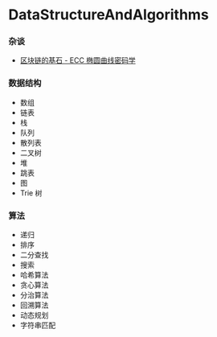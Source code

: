 # DataStructureAndAlgorithms

### 杂谈

* [区块链的基石 - ECC 椭圆曲线密码学](docs/ecc.md)

### 数据结构

* 数组
* 链表
* 栈
* 队列
* 散列表
* 二叉树
* 堆
* 跳表
* 图
* Trie 树

### 算法

* 递归
* 排序
* 二分查找
* 搜索
* 哈希算法
* 贪心算法
* 分治算法
* 回溯算法
* 动态规划
* 字符串匹配
